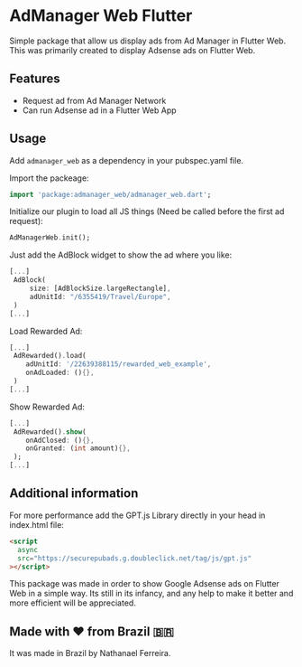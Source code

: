 # AdManager Web Flutter

Simple package that allow us display ads from Ad Manager in Flutter Web. This was primarily created to display Adsense ads on Flutter Web.

## Features

- Request ad from Ad Manager Network
- Can run Adsense ad in a Flutter Web App

## Usage

Add `admanager_web` as a dependency in your pubspec.yaml file.

Import the packeage:

```dart
import 'package:admanager_web/admanager_web.dart';
```

Initialize our plugin to load all JS things (Need be called before the first ad request):

```dart
AdManagerWeb.init();
```

Just add the AdBlock widget to show the ad where you like:

```dart
[...]
 AdBlock(
     size: [AdBlockSize.largeRectangle],
     adUnitId: "/6355419/Travel/Europe",
 )
[...]
```

Load Rewarded Ad:

```dart
[...]
 AdRewarded().load(
    adUnitId: '/22639388115/rewarded_web_example',
    onAdLoaded: (){},
 )
[...]
```

Show Rewarded Ad:

```dart
[...]
 AdRewarded().show(
    onAdClosed: (){},
    onGranted: (int amount){},
 );
[...]
```

## Additional information

For more performance add the GPT.js Library directly in your head in index.html file:

```html
<script
  async
  src="https://securepubads.g.doubleclick.net/tag/js/gpt.js"
></script>
```

This package was made in order to show Google Adsense ads on Flutter Web in a simple way. Its still in its infancy, and any help to make it better and more efficient will be appreciated.

## Made with ♥ from Brazil 🇧🇷

It was made in Brazil by Nathanael Ferreira.
